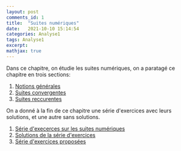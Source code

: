 ```yaml
---
layout: post
comments_id: 1
title:  "Suites numériques"
date:   2021-10-10 15:14:54
categories: Analyse1
tags: Analyse1
excerpt: 
mathjax: true
---
```


Dans ce chapitre, on étudie les suites numériques, on a paratagé ce chapitre en trois sections:

1. [Notions générales](https://drive.google.com/file/d/1G6JrK1xNWVjoHv-xJaSRDsy4AgTJ10jO/view?usp=sharing)
2. [Suites convergentes](https://drive.google.com/file/d/1G6JrK1xNWVjoHv-xJaSRDsy4AgTJ10jO/view?usp=sharing)
3. [Suites reccurentes](https://drive.google.com/file/d/1G6JrK1xNWVjoHv-xJaSRDsy4AgTJ10jO/view?usp=sharing)



On a donné à la fin de ce chapitre une série d'exercices avec leurs solutions, et une autre sans solutions.

1. [Série d'execerces sur les suites numériques](https://drive.google.com/file/d/163uOgbLi4VjlMj2JvYpkXR_IHewS5ebl/view)
2. [Solutions de la série d'exercices](https://drive.google.com/file/d/1XpzOP0splHKZkvxdZ2nYB3w8MAkwOP60/view?usp=sharing)
3. [Série d'exercices proposées](https://drive.google.com/file/d/1OJ1m1DlB4q4Moud5Riy6nqLoH7Oge6tT/view?usp=sharing)

